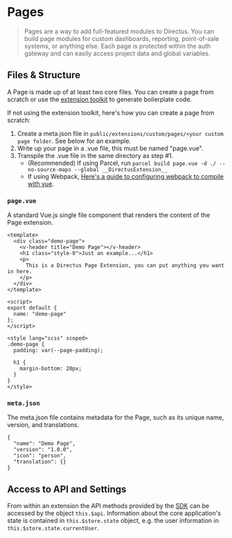 # Pages

> Pages are a way to add full-featured modules to Directus. You can build page modules for custom dashboards, reporting, point-of-sale systems, or anything else. Each page is protected within the auth gateway and can easily access project data and global variables.

## Files & Structure

A Page is made up of at least two core files. You can create a page from scratch or use the [extension toolkit](https://github.com/directus/extension-toolkit) to generate boilerplate code.

If not using the extension toolkit, here's how you can create a page from scratch:
1. Create a meta.json file in `public/extensions/custom/pages/<your custom page folder`. See below for an example.
2. Write up your page in a .vue file, this must be named "page.vue".
3. Transpile the .vue file in the same directory as step #1.
   - (Recommended) If using Parcel, run `parcel build page.vue -d ./ --no-source-maps --global __DirectusExtension__`
   - If using Webpack, [Here's a guide to configuring webpack to compile with vue](https://medium.com/js-dojo/how-to-configure-webpack-4-with-vuejs-a-complete-guide-209e943c4772).

### `page.vue`

A standard Vue.js single file component that renders the content of the Page extension.

```vue
<template>
  <div class="demo-page">
    <v-header title="Demo Page"></v-header>
    <h1 class="style-0">Just an example...</h1>
    <p>
      This is a Directus Page Extension, you can put anything you want in here.
    </p>
  </div>
</template>

<script>
export default {
  name: "demo-page"
};
</script>

<style lang="scss" scoped>
.demo-page {
  padding: var(--page-padding);

  h1 {
    margin-bottom: 20px;
  }
}
</style>
```

### `meta.json`

The meta.json file contains metadata for the Page, such as its unique name, version, and translations.

```vue
{
  "name": "Demo Page",
  "version": "1.0.0",
  "icon": "person",
  "translation": {}
}
```

## Access to API and Settings

From within an extension the API methods provided by the [SDK](../sdk/js.html) can be accessed by the object `this.$api`. Information about the core application's state is contained in `this.$store.state` object, e.g. the user information in `this.$store.state.currentUser`.
